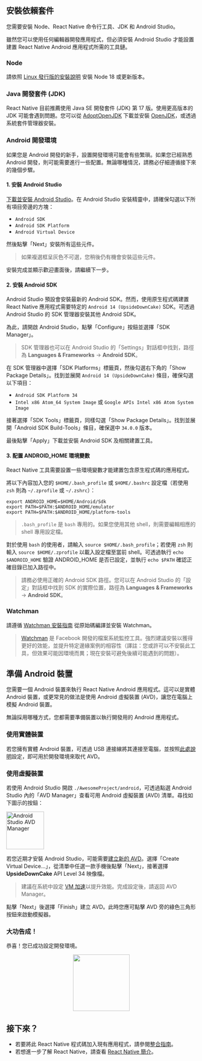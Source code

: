 ## 安裝依賴套件

您需要安裝 Node、React Native 命令行工具、JDK 和 Android Studio。

雖然您可以使用任何編輯器開發應用程式，但必須安裝 Android Studio 才能設置建置 React Native Android 應用程式所需的工具鏈。

<h3>Node</h3>

請依照 [Linux 發行版的安裝說明](https://nodejs.org/en/download/package-manager/) 安裝 Node 18 或更新版本。

<h3>Java 開發套件 (JDK)</h3>

React Native 目前推薦使用 Java SE 開發套件 (JDK) 第 17 版。使用更高版本的 JDK 可能會遇到問題。您可以從 [AdoptOpenJDK](https://adoptopenjdk.net/) 下載並安裝 [OpenJDK](https://openjdk.java.net)，或透過系統套件管理器安裝。

<h3>Android 開發環境</h3>

如果您是 Android 開發的新手，設置開發環境可能會有些繁瑣。如果您已經熟悉 Android 開發，則可能需要進行一些配置。無論哪種情況，請務必仔細遵循接下來的幾個步驟。

<h4 id="android-studio">1. 安裝 Android Studio</h4>

[下載並安裝 Android Studio](https://developer.android.com/studio/index.html)。在 Android Studio 安裝精靈中，請確保勾選以下所有項目旁邊的方塊：

- `Android SDK`
- `Android SDK Platform`
- `Android Virtual Device`

然後點擊「Next」安裝所有這些元件。

> 如果複選框呈灰色不可選，您稍後仍有機會安裝這些元件。

安裝完成並顯示歡迎畫面後，請繼續下一步。

<h4 id="android-sdk">2. 安裝 Android SDK</h4>

Android Studio 預設會安裝最新的 Android SDK。然而，使用原生程式碼建置 React Native 應用程式需要特定的 `Android 14 (UpsideDownCake)` SDK。可透過 Android Studio 的 SDK 管理器安裝其他 Android SDK。

為此，請開啟 Android Studio，點擊「Configure」按鈕並選擇「SDK Manager」。

> SDK 管理器也可以在 Android Studio 的「Settings」對話框中找到，路徑為 **Languages & Frameworks** → **Android SDK**。

在 SDK 管理器中選擇「SDK Platforms」標籤頁，然後勾選右下角的「Show Package Details」。找到並展開 `Android 14 (UpsideDownCake)` 條目，確保勾選以下項目：

- `Android SDK Platform 34`
- `Intel x86 Atom_64 System Image` 或 `Google APIs Intel x86 Atom System Image`

接著選擇「SDK Tools」標籤頁，同樣勾選「Show Package Details」。找到並展開「Android SDK Build-Tools」條目，確保選中 `34.0.0` 版本。

最後點擊「Apply」下載並安裝 Android SDK 及相關建置工具。

<h4>3. 配置 ANDROID_HOME 環境變數</h4>

React Native 工具需要設置一些環境變數才能建置包含原生程式碼的應用程式。

將以下內容加入您的 `$HOME/.bash_profile` 或 `$HOME/.bashrc` 設定檔（若使用 `zsh` 則為 `~/.zprofile` 或 `~/.zshrc`）：

```shell
export ANDROID_HOME=$HOME/Android/Sdk
export PATH=$PATH:$ANDROID_HOME/emulator
export PATH=$PATH:$ANDROID_HOME/platform-tools
```

> `.bash_profile` 是 `bash` 專用的。如果您使用其他 shell，則需要編輯相應的 shell 專用設定檔。

對於使用 `bash` 的使用者，請輸入 `source $HOME/.bash_profile`；若使用 `zsh` 則輸入 `source $HOME/.zprofile` 以載入設定檔至當前 shell。可透過執行 `echo $ANDROID_HOME` 驗證 ANDROID_HOME 是否已設定，並執行 `echo $PATH` 確認正確目錄已加入路徑中。

> 請務必使用正確的 Android SDK 路徑。您可以在 Android Studio 的「設定」對話框中找到 SDK 的實際位置，路徑為 **Languages & Frameworks** → **Android SDK**。

<h3>Watchman</h3>

請遵循 [Watchman 安裝指南](https://facebook.github.io/watchman/docs/install#buildinstall) 從原始碼編譯並安裝 Watchman。

> [Watchman](https://facebook.github.io/watchman/docs/install) 是 Facebook 開發的檔案系統監控工具。強烈建議安裝以獲得更好的效能，並提升特定邊緣案例的相容性（譯註：您或許可以不安裝此工具，但效果可能因環境而異；現在安裝可避免後續可能遇到的問題）。

<h2>準備 Android 裝置</h2>

您需要一個 Android 裝置來執行 React Native Android 應用程式。這可以是實體 Android 裝置，或更常見的做法是使用 Android 虛擬裝置 (AVD)，讓您在電腦上模擬 Android 裝置。

無論採用哪種方式，您都需要準備裝置以執行開發用的 Android 應用程式。

<h3>使用實體裝置</h3>

若您擁有實體 Android 裝置，可透過 USB 連接線將其連接至電腦，並按照[此處說明](running-on-device.md)設定，即可用於開發環境來取代 AVD。

<h3>使用虛擬裝置</h3>

若使用 Android Studio 開啟 `./AwesomeProject/android`，可透過點選 Android Studio 內的「AVD Manager」查看可用 Android 虛擬裝置 (AVD) 清單。尋找如下圖示的按鈕：

<img src="/docs/assets/GettingStartedAndroidStudioAVD.svg" alt="Android Studio AVD Manager" width="100"/>

若您近期才安裝 Android Studio，可能需要[建立新的 AVD](https://developer.android.com/studio/run/managing-avds.html)。選擇「Create Virtual Device...」，從清單中任選一款手機後點擊「Next」，接著選擇 **UpsideDownCake** API Level 34 映像檔。

> 建議在系統中設定 [VM 加速](https://developer.android.com/studio/run/emulator-acceleration.html#vm-linux)以提升效能。完成設定後，請返回 AVD Manager。

點擊「Next」後選擇「Finish」建立 AVD。此時您應可點擊 AVD 旁的綠色三角形按鈕來啟動模擬器。

<h3>大功告成！</h3>

恭喜！您已成功設定開發環境。

<center><img src="/docs/assets/GettingStartedCongratulations.png" width="150"></img></center>

<h2>接下來？</h2>

- 若要將此 React Native 程式碼加入現有應用程式，請參閱[整合指南](integration-with-existing-apps.md)。
- 若想進一步了解 React Native，請查看 [React Native 簡介](getting-started)。